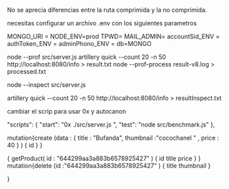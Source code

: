 No se aprecia diferencias entre la ruta comprimida y la no comprimida. 

necesitas configurar un archivo .env con los siguientes parametros 

MONGO_URI = 
NODE_ENV=prod
TPWD=
MAIL_ADMIN=
accountSid_ENV = 
authToken_ENV = 
adminPhono_ENV = 
db=MONGO

node --prof src/server.js
artillery quick --count 20 -n 50 http://localhost:8080/info > result.txt
node --prof-process result-v8.log > processed.txt

node --inspect src/server.js

artillery quick --count 20 -n 50 http://localhost:8080/info > resultInspect.txt

cambiar el scrip para usar 0x y autocanon

"scripts": {
    "start": "0x ./src/server.js ",
    "test": "node src/benchmark.js"
  },


mutation{create (data : { 
title : "Bufanda", thumbnail :"cocochanel " , price : 40 }  ) {
  id
}
}

{
  getProduct( id : "644299aa3a883b6578925427" ) {
    id
    title
    price
  }
}
mutation{delete (id :"644299aa3a883b6578925427" ) {
    title
    thumbnail
  }
  
}
 